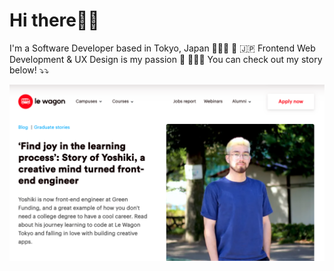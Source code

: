 # Hi there👋🏼

I'm a Software Developer based in Tokyo, Japan 👨🏻‍💻 🗼 🇯🇵
Frontend Web Development & UX Design is my passion 🎨 👨🏻‍🎨
You can check out my story below! ⤵⤵

[<img src="./lewagon-interview.png">](https://www.lewagon.com/blog/alumni-creative-engineer)
